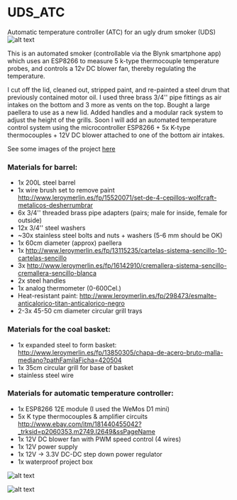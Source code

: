 # UDS_ATC
Automatic temperature controller (ATC) for an ugly drum smoker (UDS)
![alt text](https://github.com/willblev/UDS_ATC/blob/master/img/UDS.jpg "Ugly Drum Smoker")


This is an automated smoker (controllable via the Blynk smartphone app) which uses an ESP8266 to measure 5 k-type thermocouple temperature probes, and controls a 12v DC blower fan, thereby regulating the temperature.

I cut off the lid, cleaned out, stripped paint, and re-painted a steel drum that previously contained motor oil. I used three brass 3/4'' pipe fittings as air intakes on the bottom and 3 more as vents on the top. Bought a large paellera to use as a new lid. Added handles and a modular rack system to adjust the height of the grills. Soon I will add an automated temperature control system using the microcontroller ESP8266 + 5x K-type thermocouples + 12V DC blower attached to one of the bottom air intakes.

See some images of the project [here](https://trello.com/c/GKH84JZ9/7-uds-ugly-drum-smoker-200l-steel-barrel-bbq-smoker)
### Materials for barrel:
- 1x 200L steel barrel
- 1x wire brush set to remove paint http://www.leroymerlin.es/fp/15520071/set-de-4-cepillos-wolfcraft-metalicos-desherrumbrar
- 6x 3/4'' threaded brass pipe adapters (pairs; male for inside, female for outside)
- 12x 3/4'' steel washers
- ~30x stainless steel bolts and nuts + washers (5-6 mm should be OK)
- 1x 60cm diameter (approx) paellera 
- 1x  http://www.leroymerlin.es/fp/13115235/cartelas-sistema-sencillo-10-cartelas-sencillo
- 3x http://www.leroymerlin.es/fp/16142910/cremallera-sistema-sencillo-cremallera-sencillo-blanca
- 2x steel handles 
- 1x analog thermometer (0-600Cel.)
- Heat-resistant paint: http://www.leroymerlin.es/fp/298473/esmalte-anticalorico-titan-anticalorico-negro
- 2-3x 45-50 cm diameter circular grill trays

### Materials for the coal basket:
- 1x expanded steel to form basket: http://www.leroymerlin.es/fp/13850305/chapa-de-acero-bruto-malla-mediano?pathFamilaFicha=420504
- 1x 35cm circular grill  for base of basket
- stainless steel wire

### Materials for automatic temperature controller:
- 1x ESP8266 12E module (I used the WeMos D1 mini)
- 5x K type thermocouples & amplifier circuits http://www.ebay.com/itm/181440455042?_trksid=p2060353.m2749.l2649&ssPageName
- 1x 12V DC blower fan with PWM speed control (4 wires)
- 1x 12V power supply
- 1x 12V -> 3.3V DC-DC step down power regulator
- 1x waterproof project box

![alt text](https://github.com/willblev/UDS_ATC/blob/master/img/atc.jpg "Automatic Temperature Controller")

![alt text](https://github.com/willblev/UDS_ATC/blob/master/img/atc_inside.jpg "ATC inside")


